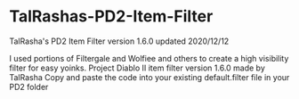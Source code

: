 # TalRashas-PD2-Item-Filter
TalRasha's PD2 Item Filter version 1.6.0 updated 2020/12/12

I used portions of Filtergale and Wolfiee and others to create a high visibility filter for easy yoinks.
Project Diablo II item filter version 1.6.0 made by TalRasha
Copy and paste the code into your existing default.filter file in your PD2 folder 
